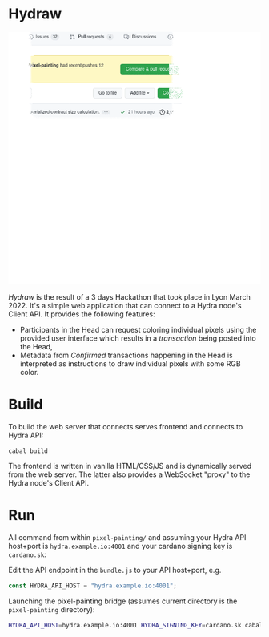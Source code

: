 # Hydraw

![Painting a Bison with Hydra](./hydraw.gif)

_Hydraw_ is the result of a 3 days Hackathon that took place in Lyon March 2022. It's a simple web application that can connect to a Hydra node's Client API. It provides the following features:
* Participants in the Head can request coloring individual pixels using the provided user interface which results in a _transaction_ being posted into the Head,
* Metadata from _Confirmed_ transactions happening in the Head is interpreted as instructions to draw individual pixels with some RGB color.

# Build

To build the web server that connects serves frontend and connects to Hydra API:

```
cabal build
```

The frontend is written in vanilla HTML/CSS/JS and is dynamically served from the web server. The latter also provides a WebSocket "proxy" to the Hydra node's Client API.

# Run

All command from within `pixel-painting/` and assuming your Hydra API host+port is `hydra.example.io:4001` and your cardano signing key is `cardano.sk`:

Edit the API endpoint in the `bundle.js` to your API host+port, e.g.

``` javascript
const HYDRA_API_HOST = "hydra.example.io:4001";
```

Launching the pixel-painting bridge (assumes current directory is the `pixel-painting` directory):

``` sh
HYDRA_API_HOST=hydra.example.io:4001 HYDRA_SIGNING_KEY=cardano.sk cabal exec pixel-painting
```
